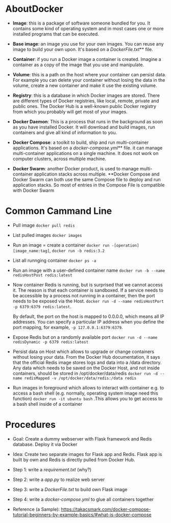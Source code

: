 # AboutDocker

* **Image**: this is a package of software someone bundled for you. It contains some kind of operating system and in most cases one or more installed programs that can be executed.

* **Base image**: an image you use for your own images. You can reuse any image to build your own upon. It's based on  a _DockerFile.txt_** file. 

* **Container**: if you run a Docker image a container is created. Imagine a container as a copy of the image that you use and manipulate.

* **Volume**: this is a path on the host where your container can persist data. For example you can delete your container without losing the data in the volume, create a new container and make it use the existing volume.

* **Registry**: this is a database in which Docker images are stored. There are different types of Docker registries, like local, remote, private and public ones. The Docker Hub is a well-known public Docker registry from which you probably will get most of your images.

* **Docker Daemon**: This is a process that runs in the background as soon as you have installed Docker. It will download and build images, run containers and give all kind of information to you.

* **Docker Compose**:  a toolkit to build, ship and run multi-container applications. It's based on  a _docker-compose.yml_** file.  it can manage multi-container applications on a single machine. It does not work on computer clusters, across multiple machine.

* **Docker Swarm**: another Docker product, is used to manage multi-container application stacks across multiple. **Docker Compose and Docker Swarm can both use the same Compose file to deploy and run application stacks. So most of entries in the Compose File is compatible with Docker Swarm

# Common Cammand Line

* Pull image `docker pull redis`

* List pulled images `docker images`

* Run an image = create a container `docker run -[operation] [image_name:tag]`, `docker run -b redis:3.2`

* List all runnging container `docker ps -a`

* Run an image with a user-defined container name `docker run -b --name redisHostPost redis:latest`

* Now container Redis is running, but is surprised that we cannot access it. The reason is that each container is sandboxed. If a service needs to be accessible by a process not running in a container, then the port needs to be exposed via the Host.
`docker run -d --name redisHostPort -p 6379:6379 redis:latest`.
  
  By default, the port on the host is mapped to 0.0.0.0, which means all IP addresses. You can specify a particular IP address when you define the port mapping, for example, `-p 127.0.0.1:6379:6379`.

* Expose Redis but on a randomly available port `docker run -d --name redisDynamic -p 6379 redis:latest`

* Persist data on Host which allows to upgrade or change containers without losing your data.
	From the Docker Hub documentation, it says that the official Redis image stores logs and data into a /data directory.
	Any data which needs to be saved on the Docker Host, and not inside containers, should be stored in /opt/docker/data/redis
  `docker run -d --name redisMapped -v /opt/docker/data/redis:/data redis`
  
* Run images in foreground which allows to interact with container e.g. to access a bash shell (e.g. normally, operating system image need this function)
`docker run -it ubuntu bash` .This allows you to get access to a bash shell inside of  a container

# Procedures
* Goal: Create a dummy webserver with Flask framework and Redis database. Deploy it via Docker

* Idea: Create two separate images for Flask app and Redis. Flask app is built by own and Redis is directly pulled from Docker Hub.

* Step 1: write a *requirement.txt* (why?)

* Step 2: write a *app.py* to realize web server

* Step 3: write a *DockerFile.txt* to build own Flask image

* Step 4: write a *docker-compose.yml* to glue all containers together

* Reference (a Sample): https://takacsmark.com/docker-compose-tutorial-beginners-by-example-basics/#what-is-docker-compose



